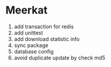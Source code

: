 Meerkat
================
1. add transaction for redis
2. add unittest
3. add download statistic info
4. sync package
5. database config
6. avoid duplicate update by check md5